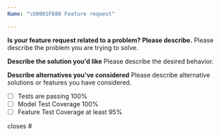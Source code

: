 ```yaml
---
Name: "\U0001F680 Feature request"

---
```


<!--
Thank you for suggesting an idea to make Node.js better.

Please fill in as much of the template below as you're able.
-->

**Is your feature request related to a problem? Please describe.**
Please describe the problem you are trying to solve.

**Describe the solution you'd like**
Please describe the desired behavior.

**Describe alternatives you've considered**
Please describe alternative solutions or features you have considered.

- [ ] Tests are passing 100%
- [ ] Model Test Coverage 100%
- [ ] Feature Test Coverage at least 95%

closes #
